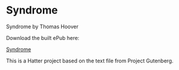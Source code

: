 Syndrome
========

Syndrome by Thomas Hoover

Download the built ePub here:

<a href='https://github.com/baldmountain/Syndrome/raw/master/Syndrome%20-%20Thomas%20Hoover.epub'>Syndrome</a>

This is a Hatter project based on the text file from Project Gutenberg.
